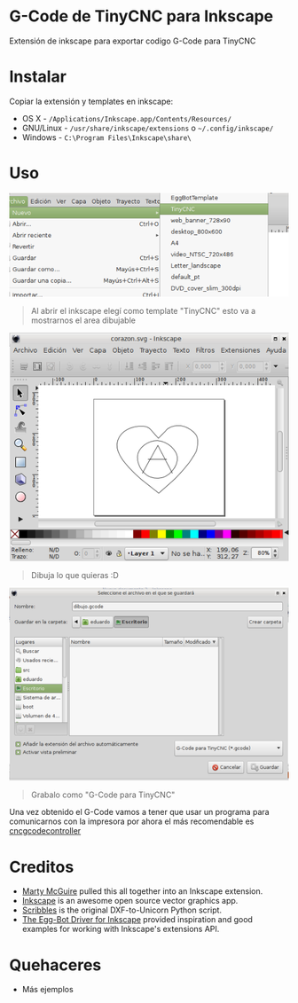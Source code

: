 G-Code de TinyCNC para Inkscape
===============================

Extensión de inkscape para exportar codigo G-Code para TinyCNC

Instalar
========

Copiar la extensión y templates en inkscape:

* OS X - `/Applications/Inkscape.app/Contents/Resources/`
* GNU/Linux - `/usr/share/inkscape/extensions` o `~/.config/inkscape/`
* Windows - `C:\Program Files\Inkscape\share\`

Uso
===

![img](img/template.png)
> Al abrir el inkscape elegí como template "TinyCNC" esto va a mostrarnos el area dibujable

![img](img/dibujar.png)
> Dibuja lo que quieras :D

![img](img/exportar.png)
> Grabalo como "G-Code para TinyCNC"

Una vez obtenido el G-Code vamos a tener que usar un programa para comunicarnos con la impresora por ahora el más recomendable es [cncgcodecontroller](...)

Creditos
========

* [Marty McGuire](http://github.com/martymcguire) pulled this all together into an Inkscape extension.
* [Inkscape](http://www.inkscape.org/) is an awesome open source vector graphics app.
* [Scribbles](https://github.com/makerbot/Makerbot/tree/master/Unicorn/Scribbles%20Scripts) is the original DXF-to-Unicorn Python script.
* [The Egg-Bot Driver for Inkscape](http://code.google.com/p/eggbotcode/) provided inspiration and good examples for working with Inkscape's extensions API.


Quehaceres
==========

* Más ejemplos

